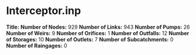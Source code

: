 # Interceptor.inp
**Title:** 
**Number of Nodes:** 929
**Number of Links:** 943
**Number of Pumps:** 26
**Number of Weirs:** 9
**Number of Orifices:** 1
**Number of Outfalls:** 12
**Number of Storages:** 10
**Number of Outlets:** 7
**Number of Subcatchments:** 0
**Number of Raingages:** 0
